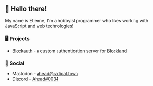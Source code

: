 ## 👋 Hello there! 
My name is Etienne, I'm a hobbyist programmer who likes working with JavaScript and web technologies!

### 🖥 Projects
* [Blockauth](http://blockauth.aheadbl.com) - a custom authentication server for [Blockland](https://blockland.us)

### 📶 Social
* Mastodon - [ahead@radical.town](https://radical.town/@ahead)
* Discord - [Ahead#0034](https://discord.com/users/113141460718616576)
